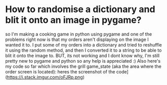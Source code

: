 
# How to randomise a dictionary and blit it onto an image in pygame?

so I'm making a cooking game in python using pygame and one of the problems right now is that my orders aren't displaying on the image I wanted it to.
I put some of my orders into a dictionary and tried to reshuffle it using the random method, and then I converted it to a string to be able to blit it onto the image to. BUT, its not working and I dont know why, I'm still pretty new to pygame and python so any help is appreciated :)
Also here's my code so far which involves the grill game_state (aka the area where the order screen is located):
heres the screenshot of the code](https://i.stack.imgur.com/oFJRp.png)

        